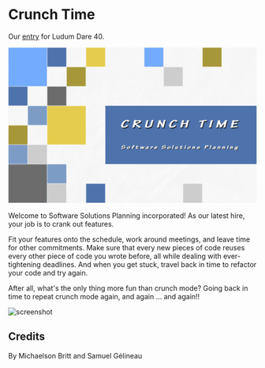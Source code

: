 # Crunch Time

Our [entry](https://ldjam.com/events/ludum-dare/40/crunch-time) for Ludum Dare 40.

![title screen](ludum_dare_40/data/title.png)

Welcome to Software Solutions Planning incorporated! As our latest hire, your job is to crank out features.

Fit your features onto the schedule, work around meetings, and leave time for other commitments.  Make sure that every new pieces of code reuses every other piece of code you wrote before, all while dealing with ever-tightening deadlines.  And when you get stuck, travel back in time to refactor your code and try again.

After all, what's the only thing more fun than crunch mode?  Going back in time to repeat crunch mode again, and again ... and again!!

![screenshot](https://static.jam.vg/raw/861/z/b281.png)

## Credits

By Michaelson Britt and Samuel Gélineau
